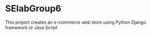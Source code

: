 # SElabGroup6
This project creates an e-commerce web store using Python Django framework or Java Script
